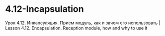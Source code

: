 # 4.12-Incapsulation
Урок 4.12. Инкапсуляция. Прием модуль, как и зачем его использовать |  Lesson 4.12. Encapsulation. Reception module, how and why to use it
